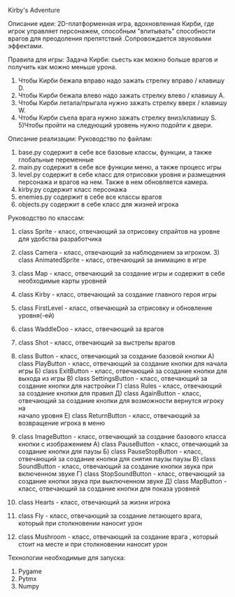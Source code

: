 Kirby's Adventure

Описание идеи:  2D-платформенная игра, вдохновленная Кирби, где игрок управляет персонажем, способным "впитывать" способности врагов для преодоления препятствий .Сопровождается звуковыми эффектами.

Правила для игры:
Задача Кирби: сьесть как можно больше врагов и получить как можно меньше урона.
1)	Чтобы Кирби бежала вправо надо зажать стрелку вправо / клавишу D.
2)	Чтобы Кирби бежала влево надо зажать стрелку влево / клавишу A.
3)	Чтобы Кирби летала/прыгала нужно зажать стрелку вверх / клавишу W.
4)	Чтобы Кирби съела врага нужно зажать стрелку вниз/клавишу S. 
     5)Чтобы пройти на следующий уровень нужно подойти к двери.

Описание реализации:
Руководство по файлам: 
1) base.py содержит в себе все базовые классы, функции, а также 		глобальные переменные
2) main.py содержит в себе все функции меню, а также процесс игры 
3) level.py содержит в себе класс для отрисовки уровня и размещения 	персонажа и врагов на нем. Также в нем обновляется камера.
4) kirby.py содержит класс персонажа
5) enemies.py содержит в себе все классы врагов
6) objects.py содержит в себе класс для жизней игрока

 Руководство по классам:
1) class Sprite - класс, отвечающий за отрисовку спрайтов на уровне для удобства разработчика
2) class Camera - класс, отвечающий за наблюдением за игроком.
 	3) class AnimatedSprite - класс, отвечающий за анимацию в игре
4) class Map - класс, отвечающий за создание игры и содержит в себе необходимые карты уровней
5) class Kirby - класс, отвечающий за создание главного героя игры
6) class FirstLevel - класс, отвечающий за отрисовку и обновление уровня(-ей)
7) class WaddleDoo - класс, отвечающий за врагов
8) class Shot - класс, отвечающий за выстрелы врагов
9) class Button - класс, отвечающий за создание базовой кнопки 
	А) class PlayButton - класс, отвечающий за создание кнопки для начала игры
	Б) class ExitButton - класс, отвечающий за создание кнопки для выхода из  игры
	В) class SettingsButton - класс, отвечающий за создание кнопки для настройки
	Г) class Rules - класс, отвечающий за создание кнопки для правил
	Д) class AgainButton - класс, отвечающий за создание кнопки для возможности вернутся игроку на 	 
         начало уровня
	E) class ReturnButton - класс, отвечающий за возвращение игрока в меню

 
10) сlass ImageButton - класс, отвечающий за создание базового класса 	кнопки с изображением
	А) сlass PauseButton  - класс, отвечающий за создание кнопки для паузы
 	Б) сlass PauseStopButton  - класс, отвечающий за создание кнопки для cнятия паузы паузы
	В) сlass SoundButton - класс, отвечающий за создание кнопки звука при включенном звуке
	Г) class StopSoundButton - класс, отвечающий за создание кнопки звука при выключенном звуке
	Д) class MapButton - класс, отвечающий за создание кнопки для показа уровней
11) сlass Hearts - класс, отвечающий за жизни игрока
12) сlass Fly - класс, отвечающий за создание летающего врага, который при столкновении наносит  урон
13) class Mushroom - класс, отвечающий за создание врага , который стоит на месте и при столкновении наносит урон

Технологии необходимые для запуска:
1)	Pygame
2)	Pytmx
3)	Numpy
